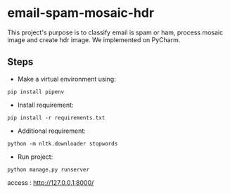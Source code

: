# email-spam-mosaic-hdr
This project's purpose is to classify email is spam or ham, process mosaic image and create hdr image. We implemented on PyCharm. 
## Steps
* Make a virtual environment using:
```
pip install pipenv
```
* Install requirement: 
```
pip install -r requirements.txt
```
* Additional requirement: 
```
python -m nltk.downloader stopwords
```
* Run project: 
```
python manage.py runserver
```
access : http://127.0.0.1:8000/
